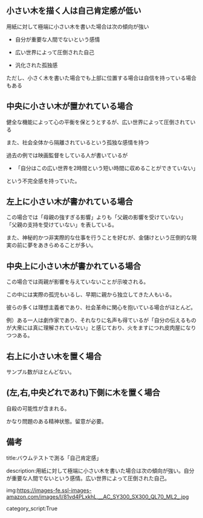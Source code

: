 



## 小さい木を描く人は自己肯定感が低い

用紙に対して極端に小さい木を書いた場合は次の傾向が強い


- 自分が重要な人間でないという感情

- 広い世界によって圧倒された自己

- 汎化された孤独感


ただし、小さく木を書いた場合でも上部に位置する場合は自信を持っている場合もある




## 中央に小さい木が置かれている場合

健全な機能によって心の平衡を保とうとするが、広い世界によって圧倒されている

また、社会全体から隔離されているという孤独な感情を持つ

過去の例では映画監督をしている人が書いているが

- 「自分はこの広い世界を2時間という短い時間に収めることができていない」

という不完全感を持っていた。




## 左上に小さい木が書かれている場合

この場合では「母親の強すぎる影響」よりも「父親の影響を受けていない」
「父親の支持を受けていない」を表している。

また、神秘的かつ非実際的な仕事を行うことを好むが、金儲けという圧倒的な現実の前に夢をあきらめることが多い。


## 中央上に小さい木が書かれている場合

この場合では両親が影響を与えていないことが示唆される。

この中には実際の孤児もいるし、早期に親から独立してきた人もいる。

彼らの多くは理想主義者であり、社会革命に関心を抱いている場合がほとんど。

例）ある一人は劇作家であり、それなりに名声も得ているが「自分の伝えるものが大衆には真に理解されていない」と感じており、火をますにつれ皮肉屋になりつつある。



## 右上に小さい木を置く場合

サンプル数がほとんどない。




## (左,右,中央どれであれ)下側に木を置く場合

自殺の可能性が含まれる。

かなり問題のある精神状態。留意が必要。







## 備考



title:バウムテストで測る「自己肯定感」

description:用紙に対して極端に小さい木を書いた場合は次の傾向が強い。自分が重要な人間でないという感情。広い世界によって圧倒された自己。

img:https://images-fe.ssl-images-amazon.com/images/I/81vd4PLxkhL.__AC_SY300_SX300_QL70_ML2_.jpg

category_script:True


